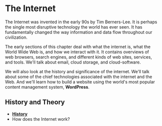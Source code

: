 # The Internet

The Internet was invented in the early 90s by Tim Berners-Lee. It is perhaps the single most disruptive technology the world has ever seen. It has fundamentally changed the way information and data flow throughout our civilization.

The early sections of this chapter deal with what the internet is, what the World Wide Web is, and how we interact with it. It contains overviews of web browsers, search engines, and different kinds of web sites, services, and tools. We'll talk about email, cloud storage, and cloud-software.

We will also look at the history and significance of the internet. We'll talk about some of the chief technologies associated with the internet and the Web. And we'll learn how to build a website using the world's most popular content management system, **WordPress**.

## History and Theory

* [**History**](history.md)
* How does the Internet work?
